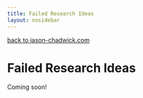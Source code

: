 ```yaml
---
title: Failed Research Ideas
layout: nosidebar
---
```


<a class="no-uline highlight" href="/">
  back to jason-chadwick.com
</a>

# Failed Research Ideas

Coming soon!

<!-- ## Trapped Ion Optimal Control -->

<!-- ## Improved in-situ surface code recalibration -->